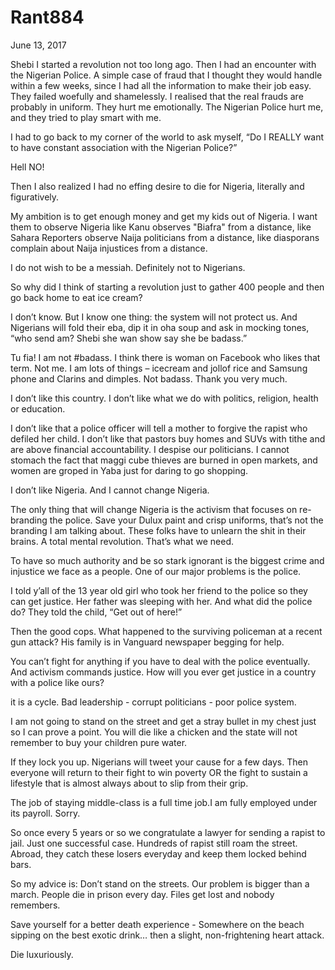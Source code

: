 # Rant884


June 13, 2017

Shebi I started a revolution not too long ago. Then I had an encounter with the Nigerian Police. A simple case of fraud that I thought they would handle within a few weeks, since I had all the information to make their job easy. They failed woefully and shamelessly. I realised that the real frauds are probably in uniform. They hurt me emotionally. The Nigerian Police hurt me, and they tried to play smart with me.

I had to go back to my corner of the world to ask myself, “Do I REALLY want to have constant association with the Nigerian Police?”

Hell NO!

Then I also realized I had no effing desire to die for Nigeria, literally and figuratively.

My ambition is to get enough money and get my kids out of Nigeria. I want them to observe Nigeria like Kanu observes "Biafra" from a distance, like Sahara Reporters observe Naija politicians from a distance, like diasporans complain about Naija injustices from a distance.

I do not wish to be a messiah. Definitely not to Nigerians. 

So why did I think of starting a revolution just to gather 400 people and then go back home to eat ice cream?

I don’t know. But I know one thing: the system will not protect us. And Nigerians will fold their eba, dip it in oha soup and ask in mocking tones, “who send am? Shebi she wan show say she be badass.”

Tu fia! I am not #badass. I think there is woman on Facebook who likes that term. Not me. I am lots of things – icecream and jollof rice and Samsung phone and Clarins and dimples. Not badass. Thank you very much.

I don’t like this country. I don’t like what we do with politics, religion, health or education.

I don’t like that a police officer will tell a mother to forgive the rapist who defiled her child. I don’t like that pastors buy homes and SUVs with tithe and are above financial accountability. I despise our politicians. I cannot stomach the fact that maggi cube thieves are burned in open markets, and women are groped in Yaba just for daring to go shopping.

I don’t like Nigeria. And I cannot change Nigeria.

The only thing that will change Nigeria is the activism that focuses on re-branding the police. Save your Dulux paint and crisp uniforms, that’s not the branding I am talking about. These folks have to unlearn the shit in their brains. A total mental revolution. That’s what we need.

To have so much authority and be so stark ignorant is the biggest crime and injustice we face as a people. One of our major problems is the police.

I told y’all of the 13 year old girl who took her friend to the police so they can get justice. Her father was sleeping with her. And what did the police do? They told the child, “Get out of here!”

Then the good cops. What happened to the surviving policeman at a recent gun attack? His family is in Vanguard newspaper begging for help.

You can’t fight for anything if you have to deal with the police eventually. And activism commands  justice. How will you ever get justice in a country with a police like ours?

it is a cycle. Bad leadership - corrupt politicians - poor police system.

I am not going to stand on the street and get a stray bullet in my chest just so I can prove a point. You will die like a chicken and the state will not remember to buy your children pure water. 

If they lock you up. Nigerians will tweet your cause for a few days. Then everyone will return to their fight to win poverty OR the fight to sustain a lifestyle that is almost always about to slip from their grip.

The job of staying middle-class is a full time job.I am fully employed under its payroll. Sorry.

So once every 5 years or so we congratulate a lawyer for sending a rapist to jail. Just one successful case. Hundreds of rapist still roam the street. Abroad, they catch these losers everyday and keep them locked behind bars.

So my advice is: Don’t stand on the streets. Our problem is bigger than a march. People die in prison every day. Files get lost and nobody remembers. 

Save yourself for a better death experience - Somewhere on the beach sipping on the best exotic drink… then a slight, non-frightening heart attack.

Die luxuriously.